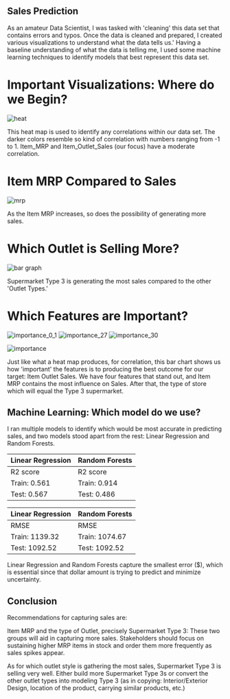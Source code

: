 ## Sales Prediction
As an amateur Data Scientist, I was tasked with 'cleaning' this data set that contains errors and typos. Once the data is cleaned and prepared, I created various visualizations to understand what the data tells us.' Having a baseline understanding of what the data is telling me, I used some machine learning techniques to identify models that best represent this data set.

# Important Visualizations: Where do we Begin?

![heat](https://user-images.githubusercontent.com/84295634/133169098-fde073df-1224-4085-9422-27072cd39f2a.png)

This heat map is used to identify any correlations within our data set. The darker colors resemble so kind of correlation with numbers ranging from -1 to 1. Item_MRP and Item_Outlet_Sales (our focus) have a moderate correlation.

# Item MRP Compared to Sales
![mrp](https://user-images.githubusercontent.com/84295634/133170245-cf8d3999-47c8-4915-b213-16b0fccea18a.png)

As the Item MRP increases, so does the possibility of generating more sales.

# Which Outlet is Selling More?

![bar graph](https://user-images.githubusercontent.com/84295634/133170695-f0e5c5f1-f512-464b-bb4b-009f5fa73c1b.png)

Supermarket Type 3 is generating the most sales compared to the other 'Outlet Types.'

# Which Features are Important?

![importance_0_1](https://user-images.githubusercontent.com/84295634/133174021-ed4933fd-b704-4efa-bc71-69de37b10ad2.png)
![importance_27](https://user-images.githubusercontent.com/84295634/133174024-d20ee875-3dac-4c86-93d5-de2789cf5ebd.png)
![importance_30](https://user-images.githubusercontent.com/84295634/133174028-1cb5a07c-d6e4-4428-8148-cce7f86e9189.png)

![importance](https://user-images.githubusercontent.com/84295634/133171576-0266a01a-16e0-4e8b-878f-77d758b1e110.png)

Just like what a heat map produces, for correlation, this bar chart shows us how 'important' the features is to producing the best outcome for our target: Item Outlet Sales. We have four features that stand out, and Item MRP contains the most influence on Sales. After that, the type of store which will equal the Type 3 supermarket.

## Machine Learning: Which model do we use?

I ran multiple models to identify which would be most accurate in predicting sales, and two models stood apart from the rest: Linear Regression and Random Forests.

Linear Regression  |  Random Forests
-------------------|----------------
R2 score           | R2 score       
Train: 0.561       | Train: 0.914
Test: 0.567        | Test: 0.486

Linear Regression | Random Forests
------------------|---------------
RMSE              | RMSE
Train: 1139.32    | Train: 1074.67
Test: 1092.52     | Test: 1092.52

Linear Regression and Random Forests capture the smallest error ($), which is essential since that dollar amount is trying to predict and minimize uncertainty. 

## Conclusion

Recommendations for capturing sales are:

Item MRP and the type of Outlet, precisely Supermarket Type 3: These two groups will aid in capturing more sales. Stakeholders should focus on sustaining higher MRP items in stock and order them more frequently as sales spikes appear.

As for which outlet style is gathering the most sales, Supermarket Type 3 is selling very well. Either build more Supermarket Type 3s or convert the other outlet types into modeling Type 3 (as in copying: Interior/Exterior Design, location of the product, carrying similar products, etc.)
